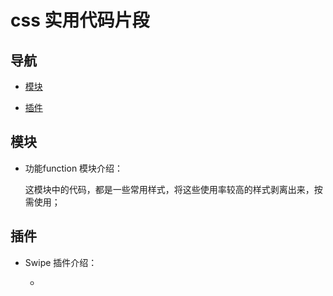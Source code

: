 # css 实用代码片段

## 导航

- [模块](#模块)

- [插件](#插件)

## 模块

- 功能function 模块介绍：

    这模块中的代码，都是一些常用样式，将这些使用率较高的样式剥离出来，按需使用；

## 插件

- Swipe 插件介绍：

    - 
